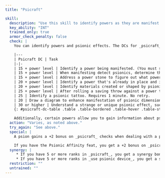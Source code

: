 ```yaml
---
title: "Psicraft"

skill:
  description: "Use this skill to identify powers as they are manifest or powers already in place."
  key_ability: "INT"
  trained_only: true
  armor_check_penalty: false
  check: |
    You can identify powers and psionic effects. The DCs for _psicraft_ checks relating to various tasks are summarized on the table below.

    |---
    | Psicraft DC | Task
    |-|-
    | 15 + power level | Identify a power being manifested. (You must sense the power's display, or see some visible effect, to identify a power.) No action required. No retry.
    | 15 + power level | When manifesting detect psionics, determine the discipline involved in the aura of a single item or creature you can see. (If the aura is not a power effect, the DC is 15 + &#189; manifester level.) No action required.
    | 15 + power level | Address a power stone to figure out what power or powers it contains.
    | 20 + power level | Identify a power that's already in place and in effect. You must be able to see or detect the effects of the power. No action required. No retry.
    | 20 + power level | Identify materials created or shaped by psionics, such as noting that a particular object was created using a metacreativity power. No action required. No retry.
    | 25 + power level | After rolling a saving throw against a power targeted on you, determine what that power was. No action required. No retry.
    | 25 | Identify a psionic tattoo. Requires 1 minute. No retry.
    | 20 | Draw a diagram to enhance manifestation of psionic dimensional anchor on a summoned creature. Requires 10 minutes. No retry. The player does not see the result of this check.
    | 30 or higher | Understand a strange or unique psionic effect, such as the effects of an outcrop of psionically resonant crystal. Time required varies. No retry.
    {: #psicraft-dc-table .table .table-bordered .table-hover .table-striped data-caption="Table: Psicraft DCs" }

    Additionally, certain powers allow you to gain information about psionic effects, provided that you make a successful _psicraft_ check as detailed in the power description.
  action: "Varies, as noted above."
  try_again: "See above."
  special: |
    A psion gains a +2 bonus on _psicraft_ checks when dealing with a power or effect from his discipline.

    If you have the Psionic Affinity feat, you get a +2 bonus on _psicraft_ checks.
  synergy: |
     * If you have 5 or more ranks in _psicraft_, you get a synergy bonus on _use psionic device_ checks related to power stones.
     * If you have 5 or more ranks in _use psionic device_, you get a synergy bonus on _psicraft_ checks to address power stones.
  restriction: ""
  untrained: ""
---
```

